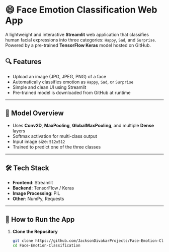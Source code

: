 # 😄 Face Emotion Classification Web App

A lightweight and interactive **Streamlit** web application that classifies human facial expressions into three categories: `Happy`, `Sad`, and `Surprise`. Powered by a pre-trained **TensorFlow Keras** model hosted on GitHub.

## 🔍 Features

- Upload an image (JPG, JPEG, PNG) of a face
- Automatically classifies emotion as `Happy`, `Sad`, or `Surprise`
- Simple and clean UI using Streamlit
- Pre-trained model is downloaded from GitHub at runtime

---

## 🧠 Model Overview

- Uses **Conv2D**, **MaxPooling**, **GlobalMaxPooling**, and multiple **Dense** layers
- Softmax activation for multi-class output
- Input image size: `512x512`
- Trained to predict one of the three classes

---

## 🛠️ Tech Stack

- **Frontend**: Streamlit
- **Backend**: TensorFlow / Keras
- **Image Processing**: PIL
- **Other**: NumPy, Requests

---

## 🚀 How to Run the App

1. **Clone the Repository**
   ```bash
   git clone https://github.com/JacksonDivakarProjects/Face-Emotion-Classification
   cd Face-Emotion-Classification
